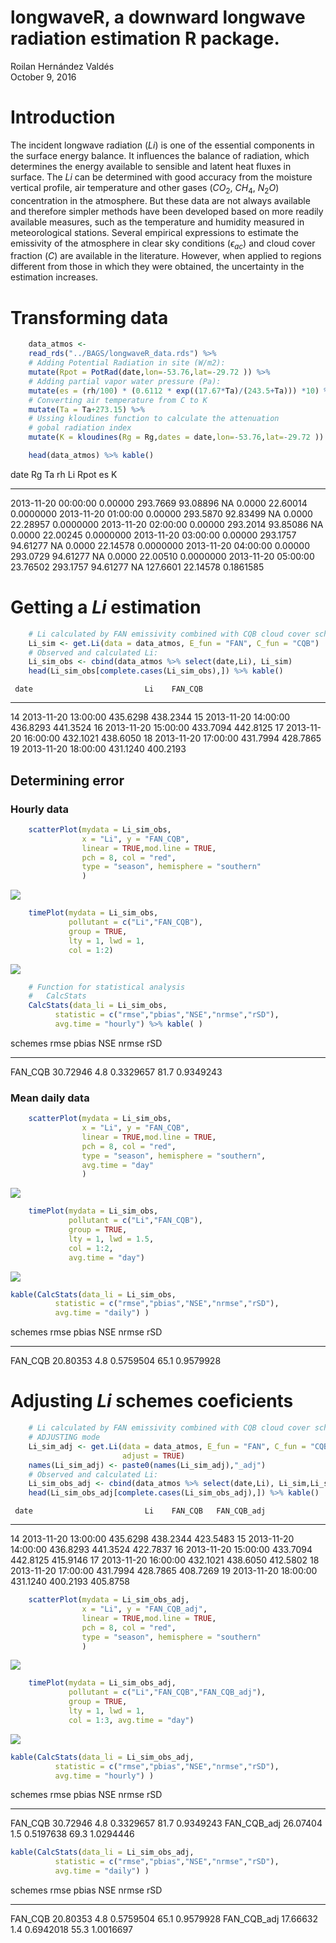 # longwaveR, a downward longwave radiation estimation R package.
Roilan Hernández Valdés  
October 9, 2016  


# Introduction

The incident longwave radiation (*Li*) is one of the essential components in the surface energy balance. It influences the balance of radiation, which determines the energy available to sensible and latent heat fluxes in surface. The *Li* can be determined with good accuracy from the moisture vertical profile, air temperature and other gases ($CO_2$, $CH_4$, $N_2O$) concentration in the atmosphere. But these data are not always available and therefore simpler methods have been developed based on more readily available measures, such as the temperature and humidity measured in meteorological stations. Several empirical expressions to estimate the emissivity of the atmosphere in clear sky conditions ($\epsilon_{ac}$) and cloud cover fraction ($C$) are available in the literature. However, when applied to regions different from those in which they were obtained, the uncertainty in the estimation increases.







# Transforming data


```r
    data_atmos <- 
    read_rds("../BAGS/longwaveR_data.rds") %>%
    # Adding Potential Radiation in site (W/m2):
    mutate(Rpot = PotRad(date,lon=-53.76,lat=-29.72 )) %>%
    # Adding partial vapor water pressure (Pa):
    mutate(es = (rh/100) * (0.6112 * exp((17.67*Ta)/(243.5+Ta))) *10) %>%
    # Converting air temperature from C to K
    mutate(Ta = Ta+273.15) %>%
    # Ussing kloudines function to calculate the attenuation 
    # gobal radiation index 
    mutate(K = kloudines(Rg = Rg,dates = date,lon=-53.76,lat=-29.72 ))

    head(data_atmos) %>% kable()
```



date                         Rg         Ta         rh   Li       Rpot         es           K
--------------------  ---------  ---------  ---------  ---  ---------  ---------  ----------
2013-11-20 00:00:00     0.00000   293.7669   93.08896   NA     0.0000   22.60014   0.0000000
2013-11-20 01:00:00     0.00000   293.5870   92.83499   NA     0.0000   22.28957   0.0000000
2013-11-20 02:00:00     0.00000   293.2014   93.85086   NA     0.0000   22.00245   0.0000000
2013-11-20 03:00:00     0.00000   293.1757   94.61277   NA     0.0000   22.14578   0.0000000
2013-11-20 04:00:00     0.00000   293.0729   94.61277   NA     0.0000   22.00510   0.0000000
2013-11-20 05:00:00    23.76502   293.1757   94.61277   NA   127.6601   22.14578   0.1861585

# Getting a *Li* estimation


```r
    # Li calculated by FAN emissivity combined with CQB cloud cover scheme
    Li_sim <- get.Li(data = data_atmos, E_fun = "FAN", C_fun = "CQB") 
    # Observed and calculated Li:
    Li_sim_obs <- cbind(data_atmos %>% select(date,Li), Li_sim)
    head(Li_sim_obs[complete.cases(Li_sim_obs),]) %>% kable()
```

     date                         Li    FAN_CQB
---  --------------------  ---------  ---------
14   2013-11-20 13:00:00    435.6298   438.2344
15   2013-11-20 14:00:00    436.8293   441.3524
16   2013-11-20 15:00:00    433.7094   442.8125
17   2013-11-20 16:00:00    432.1021   438.6050
18   2013-11-20 17:00:00    431.7994   428.7865
19   2013-11-20 18:00:00    431.1240   400.2193

## Determining error

### Hourly data



```r
    scatterPlot(mydata = Li_sim_obs,
                x = "Li", y = "FAN_CQB",
                linear = TRUE,mod.line = TRUE,
                pch = 8, col = "red",
                type = "season", hemisphere = "southern"
                )
```

<img src="README_files/figure-html/unnamed-chunk-4-1.png" style="display: block; margin: auto;" />


```r
    timePlot(mydata = Li_sim_obs,
             pollutant = c("Li","FAN_CQB"), 
             group = TRUE, 
             lty = 1, lwd = 1, 
             col = 1:2)
```

<img src="README_files/figure-html/unnamed-chunk-5-1.png" style="display: block; margin: auto;" />


```r
    # Function for statistical analysis
    #   CalcStats
    CalcStats(data_li = Li_sim_obs,
          statistic = c("rmse","pbias","NSE","nrmse","rSD"),
          avg.time = "hourly") %>% kable( )
```



schemes        rmse   pbias         NSE   nrmse         rSD
--------  ---------  ------  ----------  ------  ----------
FAN_CQB    30.72946     4.8   0.3329657    81.7   0.9349243

### Mean daily data


```r
    scatterPlot(mydata = Li_sim_obs,
                x = "Li", y = "FAN_CQB",
                linear = TRUE,mod.line = TRUE,
                pch = 8, col = "red",
                type = "season", hemisphere = "southern",
                avg.time = "day"
                )
```

<img src="README_files/figure-html/unnamed-chunk-7-1.png" style="display: block; margin: auto;" />



```r
    timePlot(mydata = Li_sim_obs,
             pollutant = c("Li","FAN_CQB"), 
             group = TRUE, 
             lty = 1, lwd = 1.5, 
             col = 1:2,
             avg.time = "day")
```

<img src="README_files/figure-html/unnamed-chunk-8-1.png" style="display: block; margin: auto;" />


```r
kable(CalcStats(data_li = Li_sim_obs,
          statistic = c("rmse","pbias","NSE","nrmse","rSD"),
          avg.time = "daily") )
```



schemes        rmse   pbias         NSE   nrmse         rSD
--------  ---------  ------  ----------  ------  ----------
FAN_CQB    20.80353     4.8   0.5759504    65.1   0.9579928

# Adjusting *Li* schemes coeficients


```r
    # Li calculated by FAN emissivity combined with CQB cloud cover scheme
    # ADJUSTING mode
    Li_sim_adj <- get.Li(data = data_atmos, E_fun = "FAN", C_fun = "CQB",
                         adjust = TRUE)
    names(Li_sim_adj) <- paste0(names(Li_sim_adj),"_adj")
    # Observed and calculated Li:
    Li_sim_obs_adj <- cbind(data_atmos %>% select(date,Li), Li_sim,Li_sim_adj)
    head(Li_sim_obs_adj[complete.cases(Li_sim_obs_adj),]) %>% kable()
```

     date                         Li    FAN_CQB   FAN_CQB_adj
---  --------------------  ---------  ---------  ------------
14   2013-11-20 13:00:00    435.6298   438.2344      423.5483
15   2013-11-20 14:00:00    436.8293   441.3524      422.7837
16   2013-11-20 15:00:00    433.7094   442.8125      415.9146
17   2013-11-20 16:00:00    432.1021   438.6050      412.5802
18   2013-11-20 17:00:00    431.7994   428.7865      408.7269
19   2013-11-20 18:00:00    431.1240   400.2193      405.8758



```r
    scatterPlot(mydata = Li_sim_obs_adj,
                x = "Li", y = "FAN_CQB_adj",
                linear = TRUE,mod.line = TRUE,
                pch = 8, col = "red",
                type = "season", hemisphere = "southern"
                )
```

<img src="README_files/figure-html/unnamed-chunk-11-1.png" style="display: block; margin: auto;" />



```r
    timePlot(mydata = Li_sim_obs_adj,
             pollutant = c("Li","FAN_CQB","FAN_CQB_adj"), 
             group = TRUE, 
             lty = 1, lwd = 1, 
             col = 1:3, avg.time = "day")
```

<img src="README_files/figure-html/unnamed-chunk-12-1.png" style="display: block; margin: auto;" />


```r
kable(CalcStats(data_li = Li_sim_obs_adj,
          statistic = c("rmse","pbias","NSE","nrmse","rSD"),
          avg.time = "hourly") )
```



schemes            rmse   pbias         NSE   nrmse         rSD
------------  ---------  ------  ----------  ------  ----------
FAN_CQB        30.72946     4.8   0.3329657    81.7   0.9349243
FAN_CQB_adj    26.07404     1.5   0.5197638    69.3   1.0294446

```r
kable(CalcStats(data_li = Li_sim_obs_adj,
          statistic = c("rmse","pbias","NSE","nrmse","rSD"),
          avg.time = "daily") )
```



schemes            rmse   pbias         NSE   nrmse         rSD
------------  ---------  ------  ----------  ------  ----------
FAN_CQB        20.80353     4.8   0.5759504    65.1   0.9579928
FAN_CQB_adj    17.66632     1.4   0.6942018    55.3   1.0016697


































